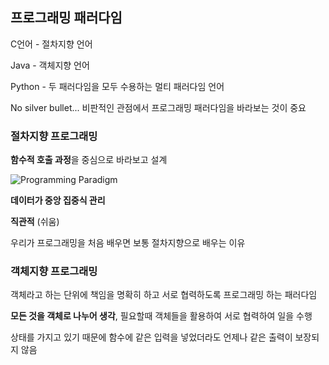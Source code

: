 ## 프로그래밍 패러다임

C언어 - 절차지향 언어

Java - 객체지향 언어

Python - 두 패러다임을 모두 수용하는 멀티 패러다임 언어

No silver bullet... 비판적인 관점에서 프로그래밍 패러다임을 바라보는 것이 중요

### 절차지향 프로그래밍

**함수적 호출 과정**을 중심으로 바라보고 설계

![Programming Paradigm](https://images.velog.io/images/roo333/post/addd7947-5980-4fe5-a135-3ed4e6c317d6/15084493877125_C03p01ch03-procedural-vs-oop.png)

**데이터가 중앙 집중식 관리**

**직관적** (쉬움)

우리가 프로그래밍을 처음 배우면 보통 절차지향으로 배우는 이유

### 객체지향 프로그래밍

객체라고 하는 단위에 책임을 명확히 하고 서로 협력하도록 프로그래밍 하는 패러다임

**모든 것을 객체로 나누어 생각**, 필요할때 객체들을 활용하여 서로 협력하여 일을 수행

상태를 가지고 있기 때문에 함수에 같은 입력을 넣었더라도 언제나 같은 출력이 보장되지 않음